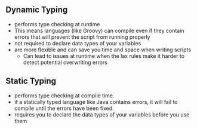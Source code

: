 ## Dynamic Typing
- performs type checking at runtime
- This means languages (like Groovy) can compile even if they contain errors that will prevent the script from running properly
- not required to declare data types of your variables
- are more flexible and can save you time and space when writing scripts
  - Can lead to issues at runtime when the lax rules make it harder to detect potential overwriting errors

## Static Typing
- performs type checking at compile time.
- if a statically typed language like Java contains errors, it will fail to compile until the errors have been fixed. 
- requires you to declare the data types of your variables before you use them

